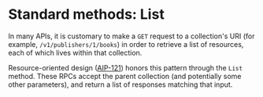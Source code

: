 # Standard methods: List

In many APIs, it is customary to make a `GET` request to a collection's URI
(for example, `/v1/publishers/1/books`) in order to retrieve a list of
resources, each of which lives within that collection.

Resource-oriented design ([AIP-121](/121)) honors this pattern through the
`List` method. These RPCs accept the parent collection (and potentially some
other parameters), and return a list of responses matching that input.
